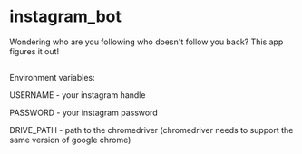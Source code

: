 # instagram_bot
Wondering who are you following who doesn't follow you back? This app figures it out!

##
Environment variables:

USERNAME - your instagram handle

PASSWORD - your instagram password

DRIVE_PATH - path to the chromedriver (chromedriver needs to support the same version of google chrome)
